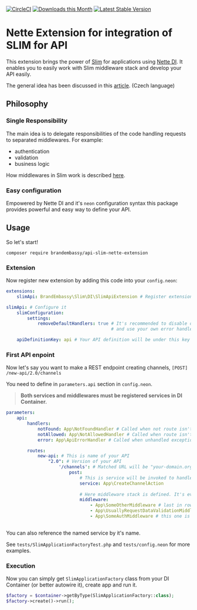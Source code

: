 [![CircleCI](https://circleci.com/gh/BrandEmbassy/slim-nette-extension.svg?style=svg)](https://circleci.com/gh/BrandEmbassy/slim-nette-extension)
[![Downloads this Month](https://img.shields.io/packagist/dm/brandembassy/slim-nette-extension.svg)](https://packagist.org/packages/brandembassy/slim-nette-extension)
[![Latest Stable Version](https://poser.pugx.org/BrandEmbassy/slim-nette-extension/v/stable)](https://github.com/BrandEmbassy/slim-nette-extension/releases)

# Nette Extension for integration of SLIM for API

This extension brings the power of [Slim](https://www.slimframework.com/) for applications using [Nette DI](https://github.com/nette/di). It enables you to easily work with Slim middleware stack and develop your API easily.

The general idea has been discussed in this [article](https://petrhejna.org/blog/api-chain-of-responsibility-approach). (Czech language) 

## Philosophy

### Single Responsibility
The main idea is to delegate responsibilities of the code handling requests to separated middlewares. For example:
* authentication
* validation
* business logic

How middlewares in Slim work is described [here](https://www.slimframework.com/docs/v3/concepts/middleware.html).

### Easy configuration
Empowered by Nette DI and it's `neon` configuration syntax this package provides powerful and easy way to define your API.

## Usage
So let's start!
```
composer require brandembassy/api-slim-nette-extension
```

### Extension
Now register new extension by adding this code into your `config.neon`:
```yaml
extensions:
    slimApi: BrandEmbassy\Slim\DI\SlimApiExtension # Register extension

slimApi: # Configure it
    slimConfiguration:
        settings:
            removeDefaultHandlers: true # It's recommended to disable original error handling 
                                        # and use your own error handlers suited for needs of your app. 

    apiDefinitionKey: api # Your API definition will be under this key in "parameters" section. 
```


### First API enpoint
Now let's say you want to make a REST endpoint creating channels, `[POST] /new-api/2.0/channels`

You need to define in `parameters.api` section in `config.neon`.

> **Both services and middlewares must be registered services in DI Container.**

```yaml
parameters:
    api:
        handlers:
            notFound: App\NotFoundHandler # Called when not route isn't matched by URL
            notAllowed: App\NotAllowedHandler # Called when route isn't matched by method
            error: App\ApiErrorHandler # Called when unhandled exception bubbles out

        routes:
            new-api: # This is name of your API
                "2.0": # Version of your API
                    '/channels': # Matched URL will be "your-domain.org/new-api/2.0/channels"
                        post:
                            # This is service will be invoked to handle the request
                            service: App\CreateChannelAction
                            
                            # Here middleware stack is defined. It's evaluated from bottom to top. 
                            middleware:
                                - App\SomeOtherMiddleware # last in row
                                - App\UsuallyRequestDataValidationMiddleware # second in row
                                - App\SomeAuthMiddleware # this one is called first 
                                
```

You can also reference the named service by it's name.

See `tests/SlimApplicationFactoryTest.php` and `tests/config.neon` for more examples.

### Execution
Now you can simply get `SlimApplicationFactory` class from your DI Container (or better autowire it), create app and run it.

```php
$factory = $container->getByType(SlimApplicationFactory::class);
$factory->create()->run();
```
